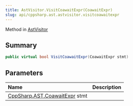 ```yaml
---
title: AstVisitor.VisitCoawaitExpr(CoawaitExpr)
slug: api/cppsharp.ast.astvisitor.visitcoawaitexpr
---
```

Method in [AstVisitor](/api/cppsharp/ast/astvisitor)

## Summary



```csharp
public virtual bool VisitCoawaitExpr(CoawaitExpr stmt)
```

## Parameters

|Name|Description|
|:---|:---|
|[CppSharp.AST.CoawaitExpr](/api/cppsharp/ast/coawaitexpr) stmt||

